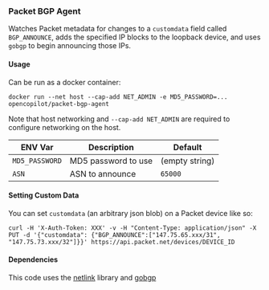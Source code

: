 ### Packet BGP Agent

Watches Packet metadata for changes to a `customdata` field called `BGP_ANNOUNCE`, adds the specified IP blocks to the loopback device, and uses `gobgp` to begin announcing those IPs.

#### Usage

Can be run as a docker container:

`docker run --net host --cap-add NET_ADMIN -e MD5_PASSWORD=... opencopilot/packet-bgp-agent`

Note that host networking and `--cap-add NET_ADMIN` are required to configure networking on the host.

| ENV Var | Description | Default |
|---|---|---|
|`MD5_PASSWORD`| MD5 password to use| (empty string)|
|`ASN`|ASN to announce| `65000`|


#### Setting Custom Data

You can set `customdata` (an arbitrary json blob) on a Packet device like so:

`curl -H 'X-Auth-Token: XXX' -v -H "Content-Type: application/json" -X PUT -d '{"customdata": {"BGP_ANNOUNCE":["147.75.65.xxx/31", "147.75.73.xxx/32"]}}' https://api.packet.net/devices/DEVICE_ID`

#### Dependencies

This code uses the [netlink](https://github.com/vishvananda/netlink) library and [gobgp](https://github.com/osrg/gobgp)
